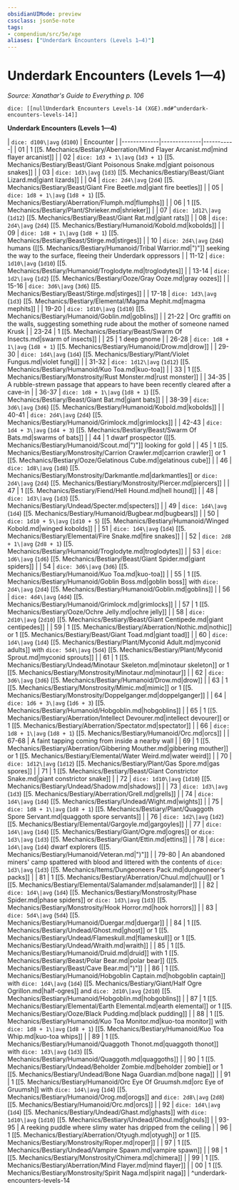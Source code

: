 ```yaml
---
obsidianUIMode: preview
cssclass: json5e-note
tags:
- compendium/src/5e/xge
aliases: ["Underdark Encounters (Levels 1—4)"]
---
```

# Underdark Encounters (Levels 1—4)
*Source: Xanathar's Guide to Everything p. 106* 

`dice: [[nullUnderdark Encounters Levels-14 (XGE).md#^underdark-encounters-levels-14]]`

**Underdark Encounters (Levels 1—4)**

| `dice: d100\|avg` (`d100`) | Encounter |
|-------------|--------------|-----------|
| 01 | 1 [[5. Mechanics/Bestiary/Aberration/Mind Flayer Arcanist.md|mind flayer arcanist]] |
| 02 | `dice: 1d3 + 1\|avg` (`1d3 + 1`) [[5. Mechanics/Bestiary/Beast/Giant Poisonous Snake.md|giant poisonous snakes]] |
| 03 | `dice: 1d3\|avg` (`1d3`) [[5. Mechanics/Bestiary/Beast/Giant Lizard.md|giant lizards]] |
| 04 | `dice: 2d4\|avg` (`2d4`) [[5. Mechanics/Bestiary/Beast/Giant Fire Beetle.md|giant fire beetles]] |
| 05 | `dice: 1d8 + 1\|avg` (`1d8 + 1`) [[5. Mechanics/Bestiary/Aberration/Flumph.md|flumphs]] |
| 06 | 1 [[5. Mechanics/Bestiary/Plant/Shrieker.md|shrieker]] |
| 07 | `dice: 1d12\|avg` (`1d12`) [[5. Mechanics/Bestiary/Beast/Giant Rat.md|giant rats]] |
| 08 | `dice: 2d4\|avg` (`2d4`) [[5. Mechanics/Bestiary/Humanoid/Kobold.md|kobolds]] |
| 09 | `dice: 1d8 + 1\|avg` (`1d8 + 1`) [[5. Mechanics/Bestiary/Beast/Stirge.md|stirges]] |
| 10 | `dice: 2d4\|avg` (`2d4`) humans ([[5. Mechanics/Bestiary/Humanoid/Tribal Warrior.md|")"]] seeking the way to the surface, fleeing their Underdark oppressors |
| 11-12 | `dice: 1d10\|avg` (`1d10`) [[5. Mechanics/Bestiary/Humanoid/Troglodyte.md|troglodytes]] |
| 13-14 | `dice: 1d2\|avg` (`1d2`) [[5. Mechanics/Bestiary/Ooze/Gray Ooze.md|gray oozes]] |
| 15-16 | `dice: 3d6\|avg` (`3d6`) [[5. Mechanics/Bestiary/Beast/Stirge.md|stirges]] |
| 17-18 | `dice: 1d3\|avg` (`1d3`) [[5. Mechanics/Bestiary/Elemental/Magma Mephit.md|magma mephits]] |
| 19-20 | `dice: 1d10\|avg` (`1d10`) [[5. Mechanics/Bestiary/Humanoid/Goblin.md|goblins]] |
| 21-22 | Orc graffiti on the walls, suggesting something rude about the mother of someone named Krusk |
| 23-24 | 1 [[5. Mechanics/Bestiary/Beast/Swarm Of Insects.md|swarm of insects]] |
| 25 | 1 deep gnome |
| 26-28 | `dice: 1d8 + 1\|avg` (`1d8 + 1`) [[5. Mechanics/Bestiary/Humanoid/Drow.md|drow]] |
| 29-30 | `dice: 1d4\|avg` (`1d4`) [[5. Mechanics/Bestiary/Plant/Violet Fungus.md|violet fungi]] |
| 31-32 | `dice: 1d12\|avg` (`1d12`) [[5. Mechanics/Bestiary/Humanoid/Kuo Toa.md|kuo-toa]] |
| 33 | 1 [[5. Mechanics/Bestiary/Monstrosity/Rust Monster.md|rust monster]] |
| 34-35 | A rubble-strewn passage that appears to have been recently cleared after a cave-in |
| 36-37 | `dice: 1d8 + 1\|avg` (`1d8 + 1`) [[5. Mechanics/Bestiary/Beast/Giant Bat.md|giant bats]] |
| 38-39 | `dice: 3d6\|avg` (`3d6`) [[5. Mechanics/Bestiary/Humanoid/Kobold.md|kobolds]] |
| 40-41 | `dice: 2d4\|avg` (`2d4`) [[5. Mechanics/Bestiary/Humanoid/Grimlock.md|grimlocks]] |
| 42-43 | `dice: 1d4 + 3\|avg` (`1d4 + 3`) [[5. Mechanics/Bestiary/Beast/Swarm Of Bats.md|swarms of bats]] |
| 44 | 1 dwarf prospector ([[5. Mechanics/Bestiary/Humanoid/Scout.md|")"]] looking for gold |
| 45 | 1 [[5. Mechanics/Bestiary/Monstrosity/Carrion Crawler.md|carrion crawler]] or 1 [[5. Mechanics/Bestiary/Ooze/Gelatinous Cube.md|gelatinous cube]] |
| 46 | `dice: 1d8\|avg` (`1d8`) [[5. Mechanics/Bestiary/Monstrosity/Darkmantle.md|darkmantles]] or `dice: 2d4\|avg` (`2d4`) [[5. Mechanics/Bestiary/Monstrosity/Piercer.md|piercers]] |
| 47 | 1 [[5. Mechanics/Bestiary/Fiend/Hell Hound.md|hell hound]] |
| 48 | `dice: 1d3\|avg` (`1d3`) [[5. Mechanics/Bestiary/Undead/Specter.md|specters]] |
| 49 | `dice: 1d4\|avg` (`1d4`) [[5. Mechanics/Bestiary/Humanoid/Bugbear.md|bugbears]] |
| 50 | `dice: 1d10 + 5\|avg` (`1d10 + 5`) [[5. Mechanics/Bestiary/Humanoid/Winged Kobold.md|winged kobolds]] |
| 51 | `dice: 1d4\|avg` (`1d4`) [[5. Mechanics/Bestiary/Elemental/Fire Snake.md|fire snakes]] |
| 52 | `dice: 2d8 + 1\|avg` (`2d8 + 1`) [[5. Mechanics/Bestiary/Humanoid/Troglodyte.md|troglodytes]] |
| 53 | `dice: 1d6\|avg` (`1d6`) [[5. Mechanics/Bestiary/Beast/Giant Spider.md|giant spiders]] |
| 54 | `dice: 3d6\|avg` (`3d6`) [[5. Mechanics/Bestiary/Humanoid/Kuo Toa.md|kuo-toa]] |
| 55 | 1 [[5. Mechanics/Bestiary/Humanoid/Goblin Boss.md|goblin boss]] with `dice: 2d4\|avg` (`2d4`) [[5. Mechanics/Bestiary/Humanoid/Goblin.md|goblins]] |
| 56 | `dice: 4d4\|avg` (`4d4`) [[5. Mechanics/Bestiary/Humanoid/Grimlock.md|grimlocks]] |
| 57 | 1 [[5. Mechanics/Bestiary/Ooze/Ochre Jelly.md|ochre jelly]] |
| 58 | `dice: 2d10\|avg` (`2d10`) [[5. Mechanics/Bestiary/Beast/Giant Centipede.md|giant centipedes]] |
| 59 | 1 [[5. Mechanics/Bestiary/Aberration/Nothic.md|nothic]] or 1 [[5. Mechanics/Bestiary/Beast/Giant Toad.md|giant toad]] |
| 60 | `dice: 1d4\|avg` (`1d4`) [[5. Mechanics/Bestiary/Plant/Myconid Adult.md|myconid adults]] with `dice: 5d4\|avg` (`5d4`) [[5. Mechanics/Bestiary/Plant/Myconid Sprout.md|myconid sprouts]] |
| 61 | 1 [[5. Mechanics/Bestiary/Undead/Minotaur Skeleton.md|minotaur skeleton]] or 1 [[5. Mechanics/Bestiary/Monstrosity/Minotaur.md|minotaur]] |
| 62 | `dice: 3d6\|avg` (`3d6`) [[5. Mechanics/Bestiary/Humanoid/Drow.md|drow]] |
| 63 | 1 [[5. Mechanics/Bestiary/Monstrosity/Mimic.md|mimic]] or 1 [[5. Mechanics/Bestiary/Monstrosity/Doppelganger.md|doppelganger]] |
| 64 | `dice: 1d6 + 3\|avg` (`1d6 + 3`) [[5. Mechanics/Bestiary/Humanoid/Hobgoblin.md|hobgoblins]] |
| 65 | 1 [[5. Mechanics/Bestiary/Aberration/Intellect Devourer.md|intellect devourer]] or 1 [[5. Mechanics/Bestiary/Aberration/Spectator.md|spectator]] |
| 66 | `dice: 1d8 + 1\|avg` (`1d8 + 1`) [[5. Mechanics/Bestiary/Humanoid/Orc.md|orcs]] |
| 67-68 | A faint tapping coming from inside a nearby wall |
| 69 | 1 [[5. Mechanics/Bestiary/Aberration/Gibbering Mouther.md|gibbering mouther]] or 1 [[5. Mechanics/Bestiary/Elemental/Water Weird.md|water weird]] |
| 70 | `dice: 1d12\|avg` (`1d12`) [[5. Mechanics/Bestiary/Plant/Gas Spore.md|gas spores]] |
| 71 | 1 [[5. Mechanics/Bestiary/Beast/Giant Constrictor Snake.md|giant constrictor snake]] |
| 72 | `dice: 1d10\|avg` (`1d10`) [[5. Mechanics/Bestiary/Undead/Shadow.md|shadows]] |
| 73 | `dice: 1d3\|avg` (`1d3`) [[5. Mechanics/Bestiary/Aberration/Grell.md|grells]] |
| 74 | `dice: 1d4\|avg` (`1d4`) [[5. Mechanics/Bestiary/Undead/Wight.md|wights]] |
| 75 | `dice: 1d8 + 1\|avg` (`1d8 + 1`) [[5. Mechanics/Bestiary/Plant/Quaggoth Spore Servant.md|quaggoth spore servants]] |
| 76 | `dice: 1d2\|avg` (`1d2`) [[5. Mechanics/Bestiary/Elemental/Gargoyle.md|gargoyles]] |
| 77 | `dice: 1d4\|avg` (`1d4`) [[5. Mechanics/Bestiary/Giant/Ogre.md|ogres]] or `dice: 1d3\|avg` (`1d3`) [[5. Mechanics/Bestiary/Giant/Ettin.md|ettins]] |
| 78 | `dice: 1d4\|avg` (`1d4`) dwarf explorers ([[5. Mechanics/Bestiary/Humanoid/Veteran.md|")"]] |
| 79-80 | An abandoned miners' camp spattered with blood and littered with the contents of `dice: 1d3\|avg` (`1d3`) [[5. Mechanics/Items/Dungeoneers Pack.md|dungeoneer's packs]] |
| 81 | 1 [[5. Mechanics/Bestiary/Aberration/Chuul.md|chuul]] or 1 [[5. Mechanics/Bestiary/Elemental/Salamander.md|salamander]] |
| 82 | `dice: 1d4\|avg` (`1d4`) [[5. Mechanics/Bestiary/Monstrosity/Phase Spider.md|phase spiders]] or `dice: 1d3\|avg` (`1d3`) [[5. Mechanics/Bestiary/Monstrosity/Hook Horror.md|hook horrors]] |
| 83 | `dice: 5d4\|avg` (`5d4`) [[5. Mechanics/Bestiary/Humanoid/Duergar.md|duergar]] |
| 84 | 1 [[5. Mechanics/Bestiary/Undead/Ghost.md|ghost]] or 1 [[5. Mechanics/Bestiary/Undead/Flameskull.md|flameskull]] or 1 [[5. Mechanics/Bestiary/Undead/Wraith.md|wraith]] |
| 85 | 1 [[5. Mechanics/Bestiary/Humanoid/Druid.md|druid]] with 1 [[5. Mechanics/Bestiary/Beast/Polar Bear.md|polar bear]] ([[5. Mechanics/Bestiary/Beast/Cave Bear.md|")"]] |
| 86 | 1 [[5. Mechanics/Bestiary/Humanoid/Hobgoblin Captain.md|hobgoblin captain]] with `dice: 1d4\|avg` (`1d4`) [[5. Mechanics/Bestiary/Giant/Half Ogre Ogrillon.md|half-ogres]] and `dice: 2d10\|avg` (`2d10`) [[5. Mechanics/Bestiary/Humanoid/Hobgoblin.md|hobgoblins]] |
| 87 | 1 [[5. Mechanics/Bestiary/Elemental/Earth Elemental.md|earth elemental]] or 1 [[5. Mechanics/Bestiary/Ooze/Black Pudding.md|black pudding]] |
| 88 | 1 [[5. Mechanics/Bestiary/Humanoid/Kuo Toa Monitor.md|kuo-toa monitor]] with `dice: 1d8 + 1\|avg` (`1d8 + 1`) [[5. Mechanics/Bestiary/Humanoid/Kuo Toa Whip.md|kuo-toa whips]] |
| 89 | 1 [[5. Mechanics/Bestiary/Humanoid/Quaggoth Thonot.md|quaggoth thonot]] with `dice: 1d3\|avg` (`1d3`) [[5. Mechanics/Bestiary/Humanoid/Quaggoth.md|quaggoths]] |
| 90 | 1 [[5. Mechanics/Bestiary/Undead/Beholder Zombie.md|beholder zombie]] or 1 [[5. Mechanics/Bestiary/Undead/Bone Naga Guardian.md|bone naga]] |
| 91 | 1 [[5. Mechanics/Bestiary/Humanoid/Orc Eye Of Gruumsh.md|orc Eye of Gruumsh]] with `dice: 1d4\|avg` (`1d4`) [[5. Mechanics/Bestiary/Humanoid/Orog.md|orogs]] and `dice: 2d8\|avg` (`2d8`) [[5. Mechanics/Bestiary/Humanoid/Orc.md|orcs]] |
| 92 | `dice: 1d4\|avg` (`1d4`) [[5. Mechanics/Bestiary/Undead/Ghast.md|ghasts]] with `dice: 1d10\|avg` (`1d10`) [[5. Mechanics/Bestiary/Undead/Ghoul.md|ghouls]] |
| 93-95 | A reeking puddle where slimy water has dripped from the ceiling |
| 96 | 1 [[5. Mechanics/Bestiary/Aberration/Otyugh.md|otyugh]] or 1 [[5. Mechanics/Bestiary/Monstrosity/Roper.md|roper]] |
| 97 | 1 [[5. Mechanics/Bestiary/Undead/Vampire Spawn.md|vampire spawn]] |
| 98 | 1 [[5. Mechanics/Bestiary/Monstrosity/Chimera.md|chimera]] |
| 99 | 1 [[5. Mechanics/Bestiary/Aberration/Mind Flayer.md|mind flayer]] |
| 00 | 1 [[5. Mechanics/Bestiary/Monstrosity/Spirit Naga.md|spirit naga]] |
^underdark-encounters-levels-14
